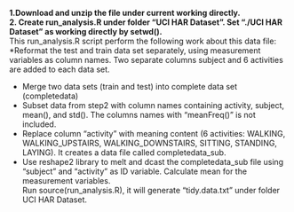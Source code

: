 **1.Download and unzip the file under current working directly.** <br />
**2. Create run_analysis.R under folder “UCI HAR Dataset”. Set “./UCI HAR Dataset” as working directly by setwd().**<br />
This run_analysis.R script perform the following work about this data file:<br />
  *Reformat the test and train data set separately, using measurement variables as column names. Two separate columns subject  and 6 activities are added to each data set.<br />
  * Merge two data sets (train and test) into complete data set (completedata)
  * Subset data from step2 with column names containing activity, subject, mean(), and std(). The columns names with   “meanFreq()” is not included.
  * Replace column “activity” with meaning content (6 activities: WALKING, WALKING_UPSTAIRS, WALKING_DOWNSTAIRS, SITTING, STANDING, LAYING). It creates a data file called completedata_sub.
  * Use reshape2 library to melt and dcast the completedata_sub file using “subject” and “activity” as ID variable. Calculate mean for the measurement variables.<br /> Run source(run_analysis.R), it will generate “tidy.data.txt” under folder UCI HAR Dataset.




